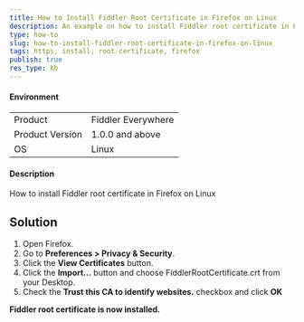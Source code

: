 ```yaml
---
title: How to Install Fiddler Root Certificate in Firefox on Linux
description: An example on how to install Fiddler root certificate in Firefox on Linux
type: how-to
slug: how-to-install-fiddler-root-certificate-in-firefox-on-linux
tags: https, install, root certificate, firefox
publish: true
res_type: kb
---
```



#### Environment

|   |   |
|---|---|
| Product  | Fiddler Everywhere  |
| Product Version | 1.0.0 and above  |
| OS | Linux |

#### Description

How to install Fiddler root certificate in Firefox on Linux

## Solution
1. Open Firefox.
2. Go to __Preferences > Privacy & Security__.
3. Click the __View Certificates__ button.
4. Click the __Import...__ button and choose FiddlerRootCertificate.crt from your Desktop. 
5. Check the __Trust this CA to identify websites.__ checkbox and click __OK__

__Fiddler root certificate is now installed.__
